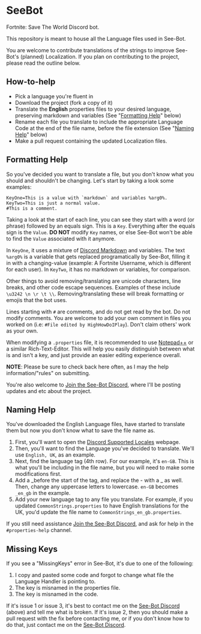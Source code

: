 # SeeBot
Fortnite: Save The World Discord bot.

This repository is meant to house all the Language files used in See-Bot.

You are welcome to contribute translations of the strings to improve See-Bot's (planned) Localization. If you plan on contributing to the project, please read the outline below.

## How-to-help
- Pick a language you're fluent in
- Download the project (fork a copy of it)
- Translate the **English** properties files to your desired language, preserving markdown and variables (See "[Formatting Help](#formatting-help)" below)
- Rename each file you translate to include the appropriate Language Code at the end of the file name, before the file extension (See "[Naming Help](#naming-help)" below)
- Make a pull request containing the updated Localization files.

## Formatting Help
So you've decided you want to translate a file, but you don't know what you should and shouldn't be changing.
Let's start by taking a look some examples:
```
KeyOne=This is a value with `markdown` and variables %arg0%.
KeyTwo=This is just a normal value.
#This is a comment.
```
Taking a look at the start of each line, you can see they start with a word (or phrase) followed by an equals sign. This is a `Key`. Everything after the equals sign is the `Value`. **DO NOT** modify `Key` names, or else See-Bot won't be able to find the `Value` associated with it anymore.

In `KeyOne`, it uses a mixture of [Discord Markdown](https://support.discord.com/hc/en-us/articles/210298617-Markdown-Text-101-Chat-Formatting-Bold-Italic-Underline-) and variables. The text `%arg0%` is a variable that gets replaced programatically by See-Bot, filling it in with a changing-value (example: A Fortnite Username, which is different for each user).
In `KeyTwo`, it has no markdown or variables, for comparison.

Other things to avoid removing/translating are unicode characters, line breaks, and other code escape sequences. Examples of these include `\u3242 \n \r \t \\`. Removing/translating these will break formatting or emojis that the bot uses.

Lines starting with `#` are comments, and do not get read by the bot. Do not modify comments. You are welcome to add your own comment in files you worked on (i.e: `#File edited by HighHowDoIPlay`). Don't claim others' work as your own.

When modifying a `.properties` file, it is recommended to use [Notepad++](https://notepad-plus-plus.org/downloads/) or a similar Rich-Text-Editor. This will help you easily distinguish between what is and isn't a key, and just provide an easier editing experience overall.

**NOTE**: Please be sure to check back here often, as I may the help information/"rules" on submitting.

You're also welcome to [Join the See-Bot Discord](https://discord.gg/F7musYd), where I'll be posting updates and etc about the project.

## Naming Help

You've downloaded the English Language files, have started to translate them but now you don't know what to save the file name as.

1. First, you'll want to open the [Discord Supported Locales](https://discord.com/developers/docs/reference#locales) webpage.
2. Then, you'll want to find the Language you've decided to translate. We'll use `English, UK`, as an example.
3. Next, find the language tag (4th row). For our example, it's `en-GB`. This is what you'll be including in the file name, but you will need to make some modifications first.
4. Add a \_before the start of the tag, and replace the - with a \_ as well. Then, change any uppercase letters to lowercase. `en-GB` becomes `_en_gb` in the example.
5. Add your new language tag to any file you translate. For example, if you updated `CommonStrings.properties` to have English translations for the UK, you'd update the file name to `CommonStrings_en_gb.properties`.

If you still need assistance [Join the See-Bot Discord](https://discord.gg/F7musYd), and ask for help in the `#properties-help` channel.

## Missing Keys
If you see a "MissingKeys" error in See-Bot, it's due to one of the following:
1. I copy and pasted some code and forgot to change what file the Language Handler is pointing to.
2. The key is misnamed in the properties file.
3. The key is misnamed in the code.

If it's issue 1 or issue 3, it's best to contact me on the [See-Bot Discord](https://discord.gg/F7musYd) (above) and tell me what is broken.
If it's issue 2, then you should make a pull request with the fix before contacting me, or if you don't know how to do that, just contact me on the [See-Bot Discord](https://discord.gg/F7musYd).
